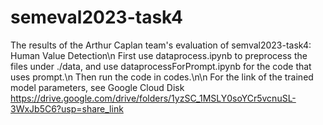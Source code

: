 # semeval2023-task4
The results of the Arthur Caplan team's evaluation of semval2023-task4: Human Value Detection\n
First use dataprocess.ipynb to preprocess the files under ./data, and use dataprocessForPrompt.ipynb for the code that uses prompt.\n
Then run the code in codes.\n\n
For the link of the trained model parameters, see Google Cloud Disk https://drive.google.com/drive/folders/1yzSC_1MSLY0soYCr5vcnuSL-3WxJb5C6?usp=share_link
